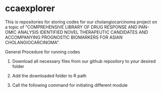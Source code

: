 # ccaexplorer
This is repositories for storing codes for our cholangiocarcinoma project on a topic of "COMPREHENSIVE LIBRARY OF DRUG RESPONSE AND PAN-OMIC ANALYSIS IDENTIFIED NOVEL THERAPEUTIC CANDIDATES AND ACCOMPANYING PROGNOSTIC BIOMARKERS FOR ASIAN CHOLANGIOCARCINOMA".

General Procedure for running codes

1) Download all necessary files from our github repository to your desired folder

2) Add the downloaded folder to R path 

4) Call the following command for initiating different module

